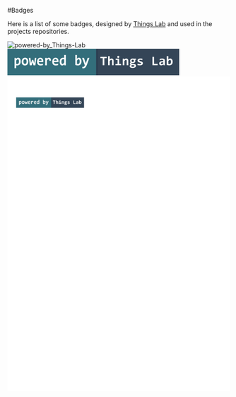 #Badges

Here is a list of some badges, designed by [Things Lab](www.thingslab.cc) and used in the projects repositories.

![powered-by_Things-Lab](http://www.thingslab.cc/wp-content/uploads/2015/05/powered-by_things-lab.png)
![png](https://raw.githubusercontent.com/thingslab/badges/master/badges/test/powered-by_things-lab.png)
![svg](https://raw.githubusercontent.com/thingslab/badges/master/badges/test/powered-by_things-lab.svg)
